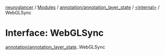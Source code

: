 [neuroglancer](../README.md) / [Modules](../modules.md) / [annotation/annotation\_layer\_state](../modules/annotation_annotation_layer_state.md) / [<internal\>](../modules/annotation_annotation_layer_state._internal_.md) / WebGLSync

# Interface: WebGLSync

[annotation/annotation_layer_state](../modules/annotation_annotation_layer_state.md).[<internal>](../modules/annotation_annotation_layer_state._internal_.md).WebGLSync
